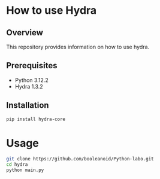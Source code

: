 ﻿# How to use Hydra 
 
## Overview
This repository provides information on how to use hydra.

 ## Prerequisites
* Python 3.12.2
* Hydra 1.3.2
 
## Installation
```bash
pip install hydra-core
```
  
# Usage 
```bash
git clone https://github.com/booleanoid/Python-labo.git
cd hydra
python main.py
```
